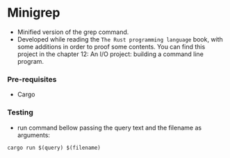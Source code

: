 # Minigrep

- Minified version of the grep command.
- Developed while reading the `The Rust programming language` book, with some additions in order to proof some contents. You can find this project in the chapter 12: An I/O project: building a command line program.

### Pre-requisites

- Cargo

### Testing

- run command bellow passing the query text and the filename as arguments:

```ssh
cargo run $(query) $(filename)

```

